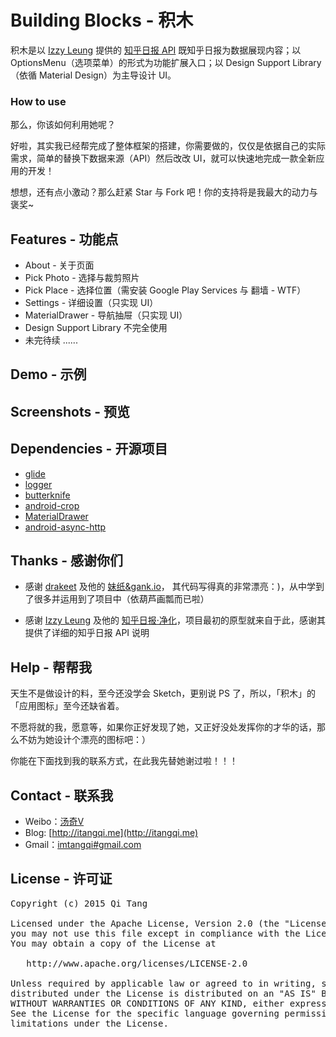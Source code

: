 Building Blocks - 积木
=====================

积木是以  [Izzy Leung](https://github.com/izzyleung) 提供的 [知乎日报 API](https://github.com/izzyleung/ZhihuDailyPurify/wiki/%E7%9F%A5%E4%B9%8E%E6%97%A5%E6%8A%A5-API-%E5%88%86%E6%9E%90) 既知乎日报为数据展现内容；以 OptionsMenu（选项菜单）的形式为功能扩展入口；以 Design Support Library（依循 Material Design）为主导设计 UI。

### How to use

那么，你该如何利用她呢？

好啦，其实我已经帮完成了整体框架的搭建，你需要做的，仅仅是依据自己的实际需求，简单的替换下数据来源（API）然后改改 UI，就可以快速地完成一款全新应用的开发！

想想，还有点小激动？那么赶紧 Star 与 Fork 吧！你的支持将是我最大的动力与褒奖~

## Features - 功能点

- About - 关于页面
- Pick Photo - 选择与裁剪照片
- Pick Place - 选择位置（需安装 Google Play Services 与 翻墙 - WTF）
- Settings - 详细设置（只实现 UI）
- MaterialDrawer - 导航抽屉（只实现 UI）
- Design Support Library 不完全使用
- 未完待续 ......

## Demo - 示例

[]()

## Screenshots - 预览
[]()
[]()
[]()
[]()

## Dependencies - 开源项目

 - [glide](https://github.com/bumptech/glide)
 - [logger](https://github.com/orhanobut/logger)
 - [butterknife](https://github.com/JakeWharton/butterknife)
 - [android-crop](https://github.com/jdamcd/android-crop)
 - [MaterialDrawer](https://github.com/mikepenz/MaterialDrawer)
 - [android-async-http](https://github.com/loopj/android-async-http)

## Thanks - 感谢你们

- 感谢 [drakeet](https://github.com/drakeet) 及他的 [妹纸&gank.io](https://github.com/drakeet/Meizhi)， 其代码写得真的非常漂亮：)，从中学到了很多并运用到了项目中（依葫芦画瓢而已啦）

- 感谢 [Izzy Leung](https://github.com/izzyleung) 及他的 [知乎日报·净化](https://github.com/izzyleung/ZhihuDailyPurify)，项目最初的原型就来自于此，感谢其提供了详细的知乎日报 API 说明

## Help - 帮帮我

天生不是做设计的料，至今还没学会 Sketch，更别说 PS 了，所以，「积木」的「应用图标」至今还缺省着。

不愿将就的我，愿意等，如果你正好发现了她，又正好没处发挥你的才华的话，那么不妨为她设计个漂亮的图标吧：）

你能在下面找到我的联系方式，在此我先替她谢过啦！！！

## Contact - 联系我

- Weibo：[汤奇V](http://weibo.com/qiktang)
- Blog: [http://itangqi.me](http://itangqi.me)
- Gmail：[imtangqi#gmail.com](mailto:imtangqi@gmail.com "欢迎与我联系")

## License - 许可证

<pre>
Copyright (c) 2015 Qi Tang

Licensed under the Apache License, Version 2.0 (the "License”);
you may not use this file except in compliance with the License.
You may obtain a copy of the License at

   http://www.apache.org/licenses/LICENSE-2.0

Unless required by applicable law or agreed to in writing, software
distributed under the License is distributed on an "AS IS" BASIS,
WITHOUT WARRANTIES OR CONDITIONS OF ANY KIND, either express or implied.
See the License for the specific language governing permissions and
limitations under the License.</pre>
